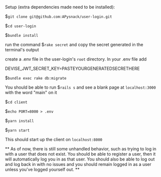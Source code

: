 Setup (extra dependencies made need to be installed):


$`git clone git@github.com:APysnack/user-login.git`

$`cd user-login`

$`bundle install`

run the command $`rake secret` and copy the secret generated in the terminal's output

create a .env file in the user-login's `root` directory. In your .env file add

DEVISE_JWT_SECRET_KEY=PASTEYOURGENERATEDSECRETHERE

$`bundle exec rake db:migrate`

You should be able to run $`rails s` and see a blank page at `localhost:3000` with the word "main" on it

$`cd client`

$`echo PORT=8000 > .env`

$`yarn install`

$`yarn start`

This should start up the client on `localhost:8000`


** As of now, there is still some unhandled behavior, such as trying to log in with a user that does not exist. You should be able to register a user, then it will automatically log you in as that user. You should also be able to log out and log back in with no issues and you should remain logged in as a user unless you've logged yourself out. **
